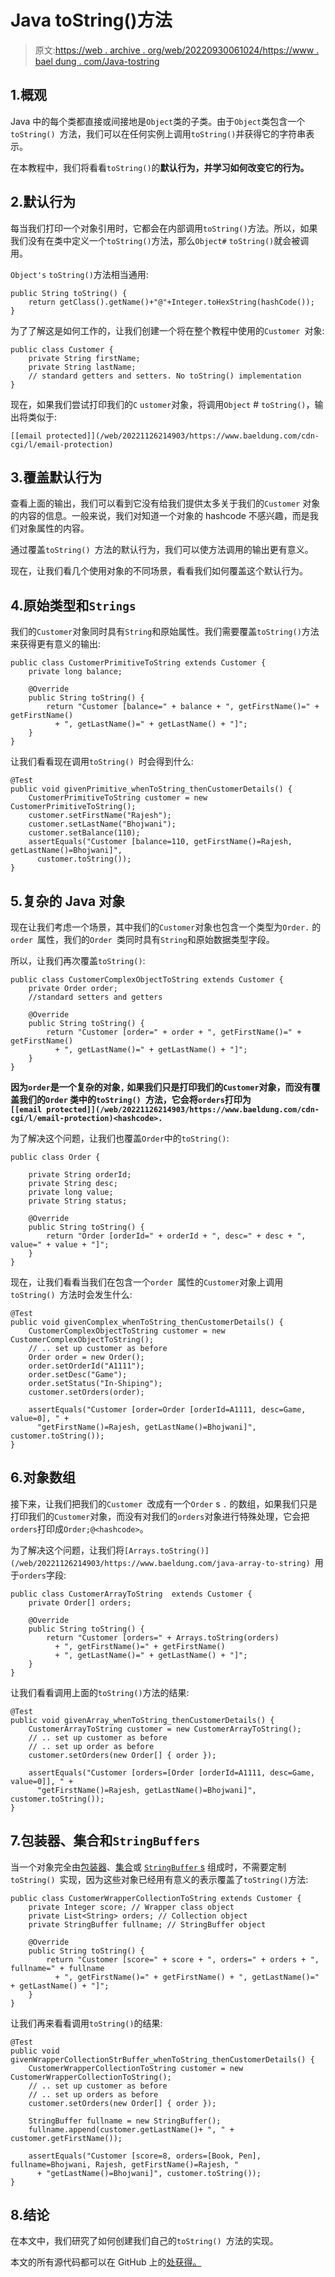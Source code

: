 # Java toString()方法

> 原文:[https://web . archive . org/web/20220930061024/https://www . bael dung . com/Java-tostring](https://web.archive.org/web/20220930061024/https://www.baeldung.com/java-tostring)

## 1.概观

Java 中的每个类都直接或间接地是`Object`类的子类。由于`Object`类包含一个`toString() `方法，我们可以在任何实例上调用`toString()`并获得它的字符串表示。

在本教程中，我们将看看`toString()`的**默认行为，并学习如何改变它的行为。**

## 2.默认行为

每当我们打印一个对象引用时，它都会在内部调用`toString()`方法。所以，如果我们没有在类中定义一个`toString()`方法，那么`Object#` `toString()`就会被调用。

`Object's` `toString()`方法相当通用:

```
public String toString() {
    return getClass().getName()+"@"+Integer.toHexString(hashCode());
}
```

为了了解这是如何工作的，让我们创建一个将在整个教程中使用的`Customer `对象:

```
public class Customer {
    private String firstName;
    private String lastName;
    // standard getters and setters. No toString() implementation
}
```

现在，如果我们尝试打印我们的`C` `ustomer`对象，将调用`Object` # `toString()`，输出将类似于:

```
[[email protected]](/web/20221126214903/https://www.baeldung.com/cdn-cgi/l/email-protection)
```

## 3.覆盖默认行为

查看上面的输出，我们可以看到它没有给我们提供太多关于我们的`Customer` 对象的内容的信息。一般来说，我们对知道一个对象的 hashcode 不感兴趣，而是我们对象属性的内容。

通过覆盖`toString() `方法的默认行为，我们可以使方法调用的输出更有意义。

现在，让我们看几个使用对象的不同场景，看看我们如何覆盖这个默认行为。

## 4.原始类型和`Strings`

我们的`Customer`对象同时具有`String`和原始属性。我们需要覆盖`toString()`方法来获得更有意义的输出:

```
public class CustomerPrimitiveToString extends Customer {
    private long balance;

    @Override
    public String toString() {
        return "Customer [balance=" + balance + ", getFirstName()=" + getFirstName()
          + ", getLastName()=" + getLastName() + "]";
    }
} 
```

让我们看看现在调用`toString() `时会得到什么:

```
@Test
public void givenPrimitive_whenToString_thenCustomerDetails() {
    CustomerPrimitiveToString customer = new CustomerPrimitiveToString();
    customer.setFirstName("Rajesh");
    customer.setLastName("Bhojwani");
    customer.setBalance(110);
    assertEquals("Customer [balance=110, getFirstName()=Rajesh, getLastName()=Bhojwani]", 
      customer.toString());
}
```

## 5.复杂的 Java 对象

现在让我们考虑一个场景，其中我们的`Customer`对象也包含一个类型为`Order.` 的`order `属性，我们的`Order `类同时具有`String`和原始数据类型字段。

所以，让我们再次覆盖`toString()`:

```
public class CustomerComplexObjectToString extends Customer {
    private Order order;
    //standard setters and getters

    @Override
    public String toString() {
        return "Customer [order=" + order + ", getFirstName()=" + getFirstName()
          + ", getLastName()=" + getLastName() + "]";
    }      
}
```

**因为`order`是一个复杂的对象`,` 如果我们只是打印我们的`Customer`对象，而没有覆盖我们的`Order` 类中的`toString() `方法，它会将`orders`打印为`[[email protected]](/web/20221126214903/https://www.baeldung.com/cdn-cgi/l/email-protection)<hashcode>.`**

为了解决这个问题，让我们也覆盖`Order`中的`toString()`:

```
public class Order {

    private String orderId;
    private String desc;
    private long value;
    private String status;

    @Override
    public String toString() {
        return "Order [orderId=" + orderId + ", desc=" + desc + ", value=" + value + "]";
    }
} 
```

现在，让我们看看当我们在包含一个`order `属性的`Customer`对象上调用`toString() `方法时会发生什么:

```
@Test
public void givenComplex_whenToString_thenCustomerDetails() {
    CustomerComplexObjectToString customer = new CustomerComplexObjectToString();    
    // .. set up customer as before
    Order order = new Order();
    order.setOrderId("A1111");
    order.setDesc("Game");
    order.setStatus("In-Shiping");
    customer.setOrders(order);

    assertEquals("Customer [order=Order [orderId=A1111, desc=Game, value=0], " +
      "getFirstName()=Rajesh, getLastName()=Bhojwani]", customer.toString());
}
```

## 6.对象数组

接下来，让我们把我们的`Customer `改成有一个`Order` s `.` 的数组，如果我们只是打印我们的`Customer`对象，而没有对我们的`orders`对象进行特殊处理，它会把`orders`打印成`Order;@<hashcode>`。

为了解决这个问题，让我们将`[Arrays.toString()](/web/20221126214903/https://www.baeldung.com/java-array-to-string) `用于`orders`字段:

```
public class CustomerArrayToString  extends Customer {
    private Order[] orders;

    @Override
    public String toString() {
        return "Customer [orders=" + Arrays.toString(orders) 
          + ", getFirstName()=" + getFirstName()
          + ", getLastName()=" + getLastName() + "]";
    }    
} 
```

让我们看看调用上面的`toString()`方法的结果:

```
@Test
public void givenArray_whenToString_thenCustomerDetails() {
    CustomerArrayToString customer = new CustomerArrayToString();
    // .. set up customer as before
    // .. set up order as before
    customer.setOrders(new Order[] { order });         

    assertEquals("Customer [orders=[Order [orderId=A1111, desc=Game, value=0]], " +
      "getFirstName()=Rajesh, getLastName()=Bhojwani]", customer.toString());
}
```

## 7.包装器、集合和`StringBuffers`

当一个对象完全由[包装器](/web/20221126214903/https://www.baeldung.com/java-wrapper-classes)、[集合](/web/20221126214903/https://www.baeldung.com/java-collections)或 [`StringBuffer` s](/web/20221126214903/https://www.baeldung.com/java-collections) 组成时，不需要定制`toString() `实现，因为这些对象已经用有意义的表示覆盖了`toString()`方法:

```
public class CustomerWrapperCollectionToString extends Customer {
    private Integer score; // Wrapper class object
    private List<String> orders; // Collection object
    private StringBuffer fullname; // StringBuffer object

    @Override
    public String toString() {
        return "Customer [score=" + score + ", orders=" + orders + ", fullname=" + fullname
          + ", getFirstName()=" + getFirstName() + ", getLastName()=" + getLastName() + "]";
    }
} 
```

让我们再来看看调用`toString()`的结果:

```
@Test
public void givenWrapperCollectionStrBuffer_whenToString_thenCustomerDetails() {
    CustomerWrapperCollectionToString customer = new CustomerWrapperCollectionToString();
    // .. set up customer as before
    // .. set up orders as before 
    customer.setOrders(new Order[] { order }); 

    StringBuffer fullname = new StringBuffer();
    fullname.append(customer.getLastName()+ ", " + customer.getFirstName());

    assertEquals("Customer [score=8, orders=[Book, Pen], fullname=Bhojwani, Rajesh, getFirstName()=Rajesh, "
      + "getLastName()=Bhojwani]", customer.toString());
}
```

## 8.结论

在本文中，我们研究了如何创建我们自己的`toString() `方法的实现。

本文的所有源代码都可以在 GitHub 上的[处获得。](https://web.archive.org/web/20221126214903/https://github.com/eugenp/tutorials/tree/master/core-java-modules/core-java-string-operations)
